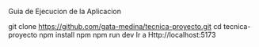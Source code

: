 Guia de Ejecucion de la Aplicacion

git clone https://github.com/gata-medina/tecnica-proyecto.git
cd tecnica-proyecto
npm install
npm npm run dev
Ir a Http://localhost:5173
